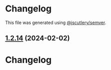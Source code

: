 # Changelog

This file was generated using [@jscutlery/semver](https://github.com/jscutlery/semver).

## [1.2.14](https://github.com/RedHatInsights/javascript-clients/compare/@redhat-cloud-services/config-manager-client-1.2.13...@redhat-cloud-services/config-manager-client-1.2.14) (2024-02-02)

# Changelog